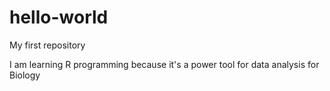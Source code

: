 # hello-world
My first repository 

I am learning R programming because it's a power tool for data analysis for Biology
